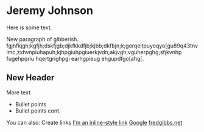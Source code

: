 # Jeremy Johnson

Here is some text. 

New paragraph of gibberish. 
    fgjhfkjgh;kgfjh;dskfjgb;djkfkkdfjb;kjbb;dkfbjn;k;gorqeitpuyoqyo[gu89q43tnvlmc,zxhvnpiuhapuh;kjhpgiuhpgiuerkjvdn;akjvgh;vguherpghg;sfjkvnhp fugehpqriu hqertgrighpgi earhgpieug ehgupdfgo[ahg[.

 

## New Header
More text
  - Bullet points
  - Bullet points cont.


You can also:
Create links
 [I'm an inline-style link](https://www.google.com)
[Google](https://www.google.com "Google's Homepage")
[fredgibbs.net](http://fredgibbs.net/courses/digital-futures-of-history/schedule.html)










 

